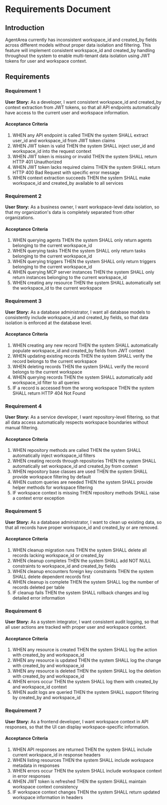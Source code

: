 # Requirements Document

## Introduction

AgentArea currently has inconsistent workspace_id and created_by fields across different models without proper data isolation and filtering. This feature will implement consistent workspace_id and created_by handling throughout the system to enable multi-tenant data isolation using JWT tokens for user and workspace context.

## Requirements

### Requirement 1

**User Story:** As a developer, I want consistent workspace_id and created_by context extraction from JWT tokens, so that all API endpoints automatically have access to the current user and workspace information.

#### Acceptance Criteria

1. WHEN any API endpoint is called THEN the system SHALL extract user_id and workspace_id from JWT token claims
2. WHEN JWT token is valid THEN the system SHALL inject user_id and workspace_id into the request context
3. WHEN JWT token is missing or invalid THEN the system SHALL return HTTP 401 Unauthorized
4. WHEN JWT token lacks required claims THEN the system SHALL return HTTP 400 Bad Request with specific error message
5. WHEN context extraction succeeds THEN the system SHALL make workspace_id and created_by available to all services

### Requirement 2

**User Story:** As a business owner, I want workspace-level data isolation, so that my organization's data is completely separated from other organizations.

#### Acceptance Criteria

1. WHEN querying agents THEN the system SHALL only return agents belonging to the current workspace_id
2. WHEN querying tasks THEN the system SHALL only return tasks belonging to the current workspace_id
3. WHEN querying triggers THEN the system SHALL only return triggers belonging to the current workspace_id
4. WHEN querying MCP server instances THEN the system SHALL only return instances belonging to the current workspace_id
5. WHEN creating any resource THEN the system SHALL automatically set the workspace_id to the current workspace

### Requirement 3

**User Story:** As a database administrator, I want all database models to consistently include workspace_id and created_by fields, so that data isolation is enforced at the database level.

#### Acceptance Criteria

1. WHEN creating any new record THEN the system SHALL automatically populate workspace_id and created_by fields from JWT context
2. WHEN updating existing records THEN the system SHALL verify the record belongs to the current workspace
3. WHEN deleting records THEN the system SHALL verify the record belongs to the current workspace
4. WHEN querying records THEN the system SHALL automatically add workspace_id filter to all queries
5. IF a record is accessed from the wrong workspace THEN the system SHALL return HTTP 404 Not Found

### Requirement 4

**User Story:** As a service developer, I want repository-level filtering, so that all data access automatically respects workspace boundaries without manual filtering.

#### Acceptance Criteria

1. WHEN repository methods are called THEN the system SHALL automatically inject workspace_id filters
2. WHEN creating records through repositories THEN the system SHALL automatically set workspace_id and created_by from context
3. WHEN repository base classes are used THEN the system SHALL provide workspace filtering by default
4. WHEN custom queries are needed THEN the system SHALL provide helper methods for workspace filtering
5. IF workspace context is missing THEN repository methods SHALL raise a context error exception

### Requirement 5

**User Story:** As a database administrator, I want to clean up existing data, so that all records have proper workspace_id and created_by or are removed.

#### Acceptance Criteria

1. WHEN cleanup migration runs THEN the system SHALL delete all records lacking workspace_id or created_by
2. WHEN cleanup completes THEN the system SHALL add NOT NULL constraints to workspace_id and created_by fields
3. WHEN cleanup encounters foreign key constraints THEN the system SHALL delete dependent records first
4. WHEN cleanup is complete THEN the system SHALL log the number of records deleted per table
5. IF cleanup fails THEN the system SHALL rollback changes and log detailed error information

### Requirement 6

**User Story:** As a system integrator, I want consistent audit logging, so that all user actions are tracked with proper user and workspace context.

#### Acceptance Criteria

1. WHEN any resource is created THEN the system SHALL log the action with created_by and workspace_id
2. WHEN any resource is updated THEN the system SHALL log the change with created_by and workspace_id
3. WHEN any resource is deleted THEN the system SHALL log the deletion with created_by and workspace_id
4. WHEN errors occur THEN the system SHALL log them with created_by and workspace_id context
5. WHEN audit logs are queried THEN the system SHALL support filtering by created_by and workspace_id

### Requirement 7

**User Story:** As a frontend developer, I want workspace context in API responses, so that the UI can display workspace-specific information.

#### Acceptance Criteria

1. WHEN API responses are returned THEN the system SHALL include current workspace_id in response headers
2. WHEN listing resources THEN the system SHALL include workspace metadata in responses
3. WHEN errors occur THEN the system SHALL include workspace context in error responses
4. WHEN JWT token is refreshed THEN the system SHALL maintain workspace context consistency
5. IF workspace context changes THEN the system SHALL return updated workspace information in headers
